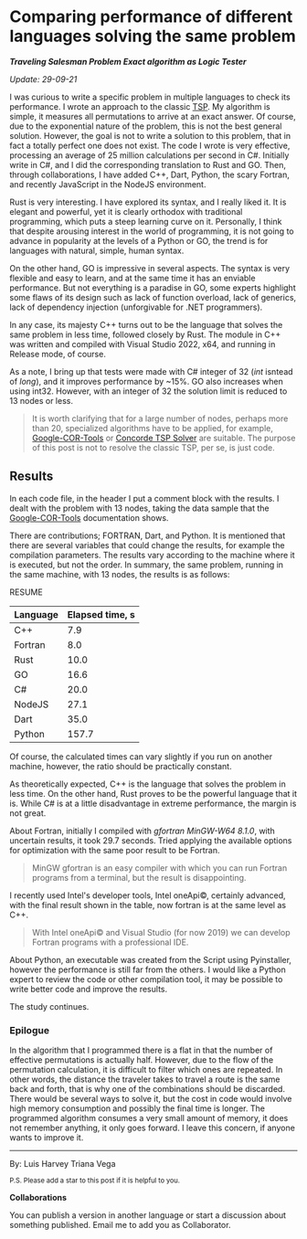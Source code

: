 # Comparing performance of different languages solving the same problem

***Traveling Salesman Problem Exact algorithm as Logic Tester***

*Update: 29-09-21*

I was curious to write a specific problem in multiple languages to check its performance. I wrote an approach to the classic [TSP](https://en.wikipedia.org/wiki/Travelling_salesman_problem). My algorithm is simple, it measures all permutations to arrive at an exact answer. Of course, due to the exponential nature of the problem, this is not the best general solution. However, the goal is not to write a solution to this problem, that in fact a totally perfect one does not exist. The code I wrote is very effective, processing an average of 25 million calculations per second in C#. Initially write in C#, and I did the corresponding translation to Rust and GO. Then, through collaborations, I have added C++, Dart, Python, the scary Fortran, and recently JavaScript in the NodeJS environment.

Rust is very interesting. I have explored its syntax, and I really liked it. It is elegant and powerful, yet it is clearly orthodox with traditional programming, which puts a steep learning curve on it. Personally, I think that despite arousing interest in the world of programming, it is not going to advance in popularity at the levels of a Python or GO, the trend is for languages with natural, simple, human syntax.

On the other hand, GO is impressive in several aspects. The syntax is very flexible and easy to learn, and at the same time it has an enviable performance. But not everything is a paradise in GO, some experts highlight some flaws of its design such as lack of function overload, lack of generics, lack of dependency injection (unforgivable for .NET programmers).

In any case, its majesty C++ turns out to be the language that solves the same problem in less time, followed closely by Rust. The module in C++ was written and compiled with Visual Studio 2022, x64, and running in Release mode, of course.

As a note, I bring up that tests were made with C# integer of 32 (*int* isntead of *long*), and it improves performance by ~15%. GO also increases when using int32. However, with an integer of 32 the solution limit is reduced to 13 nodes or less. 

> It is worth clarifying that for a large number of nodes, perhaps more than 20, specialized algorithms have to be applied, for example, [Google-COR-Tools](https://developers.google.com/optimization/routing/tsp) or [Concorde TSP Solver](https://www.math.uwaterloo.ca/tsp/concorde.html) are suitable. The purpose of this post is not to resolve the classic TSP, per se, is just code.

## Results

In each code file, in the header I put a comment block with the results. I dealt with the problem with 13 nodes, taking the data sample that the [Google-COR-Tools](https://developers.google.com/optimization/routing/tsp) documentation shows.

There are contributions; FORTRAN, Dart, and Python. It is mentioned that there are several variables that could change the results, for example the compilation parameters. The results vary according to the machine where it is executed, but not the order. In summary, the same problem, running in the same machine, with 13 nodes, the results is as follows:

RESUME                         

| Language     | Elapsed time, s |
| ------------ | --------------- |
| C++          | 7.9             |
| Fortran      | 8.0             |
| Rust         | 10.0            |
| GO           | 16.6            |
| C#           | 20.0            |
| NodeJS       | 27.1            |
| Dart         | 35.0            |
| Python       | 157.7           |

Of course, the calculated times can vary slightly if you run on another machine, however, the ratio should be practically constant.

As theoretically expected, C++ is the language that solves the problem in less time. On the other hand, Rust proves to be the powerful language that it is. While C# is at a little disadvantage in extreme performance, the margin is not great.  

About Fortran, initially I compiled with *gfortran MinGW-W64 8.1.0*, with uncertain results, it took 29.7 seconds. Tried applying the available options for optimization with the same poor result to be Fortran.

> MinGW gfortran is an easy compiler with which you can run Fortran programs from a terminal, but the result is disappointing.

I recently used Intel's developer tools, Intel oneApi©, certainly advanced, with the final result shown in the table, now fortran is at the same level as C++.

> With Intel oneApi© and Visual Studio (for now 2019) we can develop Fortran programs with a professional IDE.

About Python, an executable was created from the Script using Pyinstaller, however the performance is still far from the others. I would like a Python expert to review the code or other compilation tool, it may be possible to write better code and improve the results.

The study continues.

### Epilogue

In the algorithm that I programmed there is a flat in that the number of effective permutations is actually half. However, due to the flow of the permutation calculation, it is difficult to filter which ones are repeated. In other words, the distance the traveler takes to travel a route is the same back and forth, that is why one of the combinations should be discarded. There would be several ways to solve it, but the cost in code would involve high memory consumption and possibly the final time is longer. The programmed algorithm consumes a very small amount of memory, it does not remember anything, it only goes forward. I leave this concern, if anyone wants to improve it.

---

By: Luis Harvey Triana Vega

<small>P.S. Please add a star to this post if it is helpful to you.</small>

**Collaborations**

You can publish a version in another language or start a discussion about something published. Email me to add you as Collaborator. 
